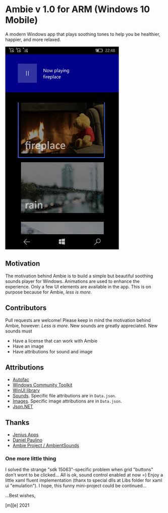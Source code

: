 # Ambie v 1.0 for ARM (Windows 10 Mobile)

A modern Windows app that plays soothing tones to help you be healthier, happier, and more relaxed.

![Ambie 1.0 on Lumia 950](images/shot1.png)

## Motivation

The motivation behind Ambie is to build a simple but beautiful soothing sounds player for Windows. 
Animations are used to enhance the experience. Only a few UI elements are available in the app. 
This is on purpose because for Ambie, _less is more_.

## Contributors

Pull requests are welcome! Please keep in mind the motivation behind Ambie, however: _Less is more_. 
New sounds are greatly appreciated. New sounds must
- Have a license that can work with Ambie
- Have an image
- Have attributions for sound and image

## Attributions
- [Autofac](https://autofac.org/)
- [Windows Community Toolkit](https://github.com/windows-toolkit/WindowsCommunityToolkit)
- [WinUI library](aka.ms/winui/github)
- [Sounds](https://freesound.org). Specific file attributions are in `Data.json`.
- [Images](https://unsplash.com/). Specific image attributions are in `Data.json`.
- [Json.NET](https://github.com/JamesNK/Newtonsoft.Json)

## Thanks
- [Jenius Apps](https://github.com/jenius-apps)
- [Daniel Paulino](https://github.com/jenius-apps)
- [Ambie Project / AmbientSounds](https://github.com/jenius-apps/ambie)

### One more little thing 

I solved the strange "sdk 15063"-specific problem when grid "buttons" don't wont to be clicked... 
All is ok, sound control enabled at now =)
Enjoy a little xaml fluent implementation (thanx to special dlls at Libs folder for xaml ui "emulation").
I hope, this funny mini-project could be continued... 

...Best wishes,

  [m][e] 2021
